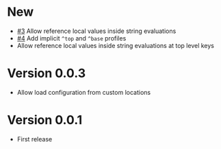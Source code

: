 # New

* [#3](https://github.com/vizor-games/jac/issues/3) Allow reference local values inside string evaluations
* [#4](https://github.com/vizor-games/jac/issues/4) Add implicit `^top` and `^base` profiles
* Allow reference local values inside string evaluations at top level keys

# Version 0.0.3

* Allow load configuration from custom locations

# Version 0.0.1 

* First release
